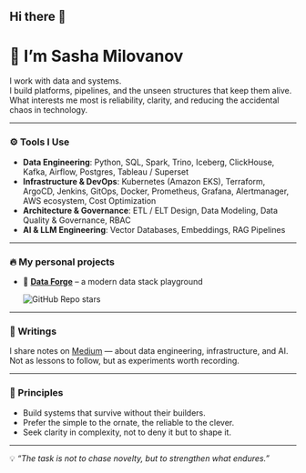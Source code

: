 ## Hi there 👋
# 👋 I’m Sasha Milovanov

I work with data and systems.  
I build platforms, pipelines, and the unseen structures that keep them alive.  
What interests me most is reliability, clarity, and reducing the accidental chaos in technology.

---

### ⚙️ Tools I Use
- **Data Engineering**: Python, SQL, Spark, Trino, Iceberg, ClickHouse, Kafka, Airflow, Postgres, Tableau / Superset
- **Infrastructure & DevOps**: Kubernetes (Amazon EKS), Terraform, ArgoCD, Jenkins, GitOps, Docker, Prometheus, Grafana, Alertmanager, AWS ecosystem, Cost Optimization
- **Architecture & Governance**: ETL / ELT Design, Data Modeling, Data Quality & Governance, RBAC
- **AI & LLM Engineering**: Vector Databases, Embeddings, RAG Pipelines

---

### 🔥 My personal projects
- 🧰 [**Data Forge**](https://github.com/fortiql/data-forge) – a modern data stack playground
  
  ![GitHub Repo stars](https://img.shields.io/github/stars/fortiql/data-forge?style=social)  

---

### 📖 Writings
I share notes on [Medium](https://medium.com/@thedatainsight) — about data engineering, infrastructure, and AI.  
Not as lessons to follow, but as experiments worth recording.  

---

### 🧭 Principles
- Build systems that survive without their builders.  
- Prefer the simple to the ornate, the reliable to the clever.  
- Seek clarity in complexity, not to deny it but to shape it.  

---

💡 *“The task is not to chase novelty, but to strengthen what endures.”*  

<!--
**thedatainsight/thedatainsight** is a ✨ _special_ ✨ repository because its `README.md` (this file) appears on your GitHub profile.

Here are some ideas to get you started:

- 🔭 I’m currently working on ...
- 🌱 I’m currently learning ...
- 👯 I’m looking to collaborate on ...
- 🤔 I’m looking for help with ...
- 💬 Ask me about ...
- 📫 How to reach me: ...
- 😄 Pronouns: ...
- ⚡ Fun fact: ...
-->

